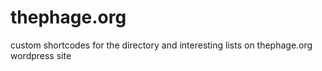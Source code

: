 thephage.org
============

custom shortcodes for the directory and interesting lists on  thephage.org wordpress site
